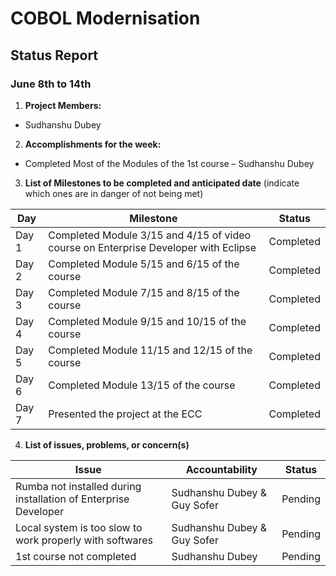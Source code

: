 # COBOL Modernisation
## Status Report
### June 8th to 14th

1. **Project Members:**
- Sudhanshu Dubey

2. **Accomplishments for the week:**
- Completed Most of the Modules of the 1st course – Sudhanshu Dubey

3. **List of Milestones to be completed and anticipated date** (indicate which ones are in danger of not being met)

| Day | Milestone | Status |
|---|---|---|
|Day 1| Completed Module 3/15 and 4/15 of video course on Enterprise Developer with Eclipse| Completed |
|Day 2| Completed Module 5/15 and 6/15 of the course| Completed |
|Day 3| Completed Module 7/15 and 8/15 of the course| Completed |
|Day 4| Completed Module 9/15 and 10/15 of the course| Completed |
|Day 5| Completed Module 11/15 and 12/15 of the course| Completed |
|Day 6| Completed Module 13/15 of the course| Completed |
|Day 7| Presented the project at the ECC| Completed |

4. **List of issues, problems, or concern(s)**

| Issue | Accountability | Status |
|---|---|---|
|Rumba not installed during installation of Enterprise Developer| Sudhanshu Dubey & Guy Sofer| Pending |
|Local system is too slow to work properly with softwares|Sudhanshu Dubey & Guy Sofer | Pending |
|1st course not completed | Sudhanshu Dubey | Pending |
